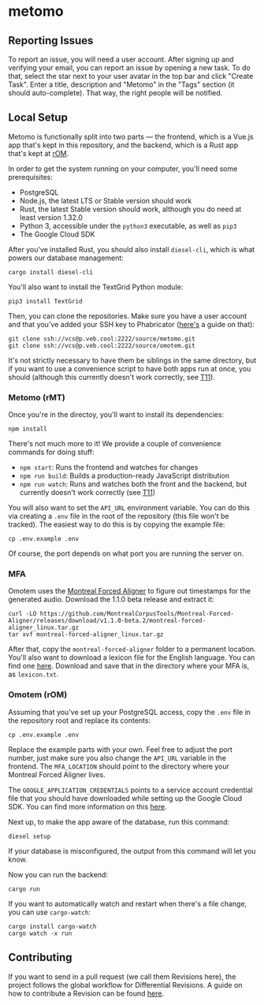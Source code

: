 # metomo

## Reporting Issues

To report an issue, you will need a user account. After signing up and
verifying your email, you can report an issue by opening a new task. To do that,
select the star next to your user avatar in the top bar and click "Create Task".
Enter a title, description and "Metomo" in the "Tags" section (it should
auto-complete). That way, the right people will be notified.

## Local Setup

Metomo is functionally split into two parts — the frontend, which is a Vue.js
app that's kept in this repository, and the backend, which is a Rust app that's
kept at [rOM](https://p.veb.cool/source/omotem).

In order to get the system running on your computer, you'll need some
prerequisites:

- PostgreSQL
- Node.js, the latest LTS or Stable version should work
- Rust, the latest Stable version should work, although you do need at least
  version 1.32.0
- Python 3, accessible under the `python3` executable, as well as `pip3`
- The Google Cloud SDK

After you've installed Rust, you should also install `diesel-cli`, which is what
powers our database management:

```
cargo install diesel-cli
```

You'll also want to install the TextGrid Python module:

```
pip3 install TextGrid
```

Then, you can clone the repositories. Make sure you have a user account and that
you've added your SSH key to Phabricator
([here's](https://p.veb.cool/w/new-user-guide/) a guide on that):

```
git clone ssh://vcs@p.veb.cool:2222/source/metomo.git
git clone ssh://vcs@p.veb.cool:2222/source/omotem.git
```

It's not strictly necessary to have them be siblings in the same directory, but
if you want to use a convenience script to have both apps run at once, you
should (although this currently doesn't work correctly, see
[T11](https://p.veb.cool/T11)).

### Metomo (rMT)

Once you're in the directoy, you'll want to install its dependencies:

```
npm install
```

There's not much more to it! We provide a couple of convenience commands for
doing stuff:

- `npm start`: Runs the frontend and watches for changes
- `npm run build`: Builds a production-ready JavaScript distribution
- `npm run watch`: Runs and watches both the front and the backend, but
  currently doesn't work correctly (see [T11](https://p.veb.cool/T11))
  
You will also want to set the `API_URL` environment variable. You can do this
via creating a `.env` file in the root of the repository (this file won't be
tracked). The easiest way to do this is by copying the example file:

```
cp .env.example .env
```

Of course, the port depends on what port you are running the server on.

### MFA

Omotem uses the
[Montreal Forced Aligner](https://montreal-forced-aligner.readthedocs.io/en/latest/)
to figure out timestamps for the generated audio. Download the 1.1.0 beta
release and extract it:

```
curl -LO https://github.com/MontrealCorpusTools/Montreal-Forced-Aligner/releases/download/v1.1.0-beta.2/montreal-forced-aligner_linux.tar.gz
tar xvf montreal-forced-aligner_linux.tar.gz
```

After that, copy the `montreal-forced-aligner` folder to a permanent location.
You'll also want to download a lexicon file for the English language. You can
find one [here](http://www.openslr.org/resources/11/librispeech-lexicon.txt).
Download and save that in the directory where your MFA is, as `lexicon.txt`.

### Omotem (rOM)

Assuming that you've set up your PostgreSQL access, copy the `.env` file in the
repository root and replace its contents:

```
cp .env.example .env
```

Replace the example parts with your own. Feel free to adjust the port number,
just make sure you also change the `API_URL` variable in the frontend. The
`MFA_LOCATION` should point to the directory where your Montreal Forced Aligner
lives.

The `GOOGLE_APPLICATION_CREDENTIALS` points to a service account credential
file that you should have downloaded while setting up the Google Cloud SDK.
You can find more information on this
[here](https://cloud.google.com/docs/authentication/getting-started).

Next up, to make the app aware of the database, run this command:

```
diesel setup
```

If your database is misconfigured, the output from this command will let you
know.

Now you can run the backend:

```
cargo run
```

If you want to automatically watch and restart when there's a file change,
you can use `cargo-watch`:

```
cargo install cargo-watch
cargo watch -x run
```

## Contributing

If you want to send in a pull request (we call them Revisions here), the
project follows the global workflow for Differential Revisions. A guide on
how to contribute a Revision can be found [here](https://p.veb.cool/w/differential-guide/).


